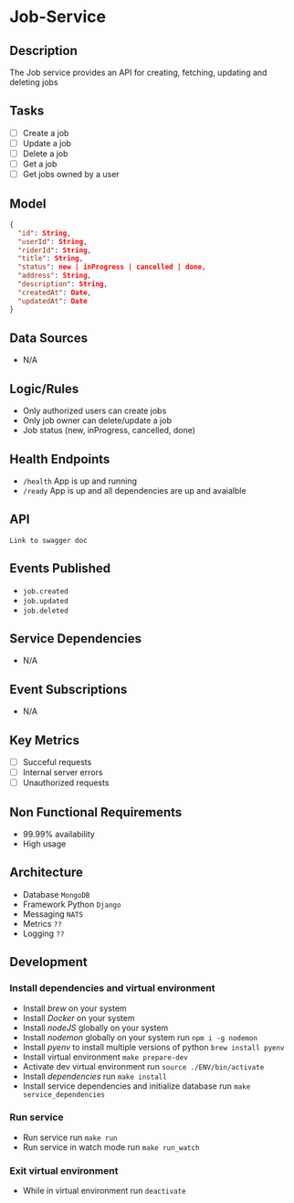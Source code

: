 # Job-Service

## Description

The Job service provides an API for creating, fetching, updating and deleting jobs

## Tasks

- [ ] Create a job
- [ ] Update a job
- [ ] Delete a job
- [ ] Get a job
- [ ] Get jobs owned by a user

## Model

```json
{
  "id": String,
  "userId": String,
  "riderId": String,
  "title": String,
  "status": new | inProgress | cancelled | done,
  "address": String,
  "description": String,
  "createdAt": Date,
  "updatedAt": Date
}
```

## Data Sources

- N/A

## Logic/Rules

- Only authorized users can create jobs
- Only job owner can delete/update a job
- Job status (new, inProgress, cancelled, done)

## Health Endpoints

- `/health` App is up and running
- `/ready` App is up and all dependencies are up and avaialble

## API

`Link to swagger doc`

## Events Published

- `job.created`
- `job.updated`
- `job.deleted`

## Service Dependencies

- N/A

## Event Subscriptions

- N/A

## Key Metrics

- [ ] Succeful requests
- [ ] Internal server errors
- [ ] Unauthorized requests

## Non Functional Requirements

- 99.99% availability
- High usage

## Architecture

- Database `MongoDB`
- Framework Python `Django`
- Messaging `NATS`
- Metrics `??`
- Logging `??`

## Development

### Install dependencies and virtual environment

- Install _brew_ on your system
- Install _Docker_ on your system
- Install _nodeJS_ globally on your system
- Install _nodemon_ globally on your system run `npm i -g nodemon`
- Install _pyenv_ to install multiple versions of python `brew install pyenv`
- Install virtual environment `make prepare-dev`
- Activate dev virtual environment run `source ./ENV/bin/activate`
- Install _dependencies_ run `make install`
- Install service dependencies and initialize database run `make service_dependencies`

### Run service

- Run service run `make run`
- Run service in watch mode run `make run_watch`

### Exit virtual environment

- While in virtual environment run `deactivate`
